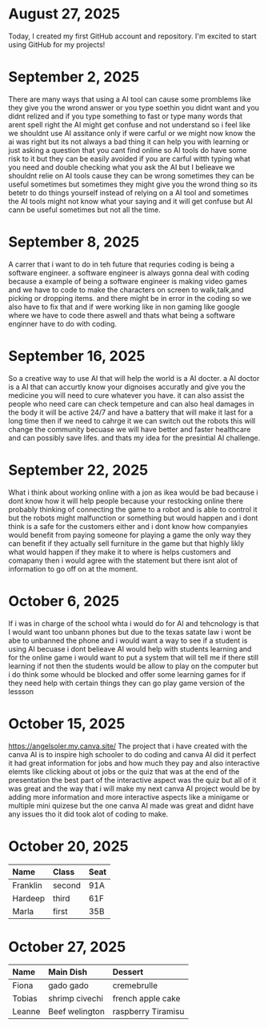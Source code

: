 # August 27, 2025

Today, I created my first GitHub account and repository. I'm excited to start using GitHub for my projects!

# September 2, 2025

There are many ways that using a AI tool can cause some promblems like they give you the wrond answer or you type soethin you didnt want and you didnt relized and if you type something to fast or type many words that arent spell right the AI might get confuse and not understand so i feel like we shouldnt use AI assitance only if were carful or we might now know the ai was right but its not always a bad thing it can help you with learning or just asking a question that you cant find online so AI tools do have some risk to it but they can be easily avoided if you are carful witth typing what you need and double checking what you ask the AI but I belieave we shouldnt relie on AI tools cause they can be wrong sometimes they can be useful sometimes but sometimes they might give you the wrond thing so its betetr to do things yourself instead of relying on a AI tool and sometimes the AI tools might not know what your saying and it will get confuse but AI cann be useful sometimes but not all the time.

# September 8, 2025

A carrer that i want to do in teh future that requries coding is being a software engineer. a software engineer is always gonna deal with coding because a example of being a software engineer is making video games and we have to code to make the characters on screen to walk,talk,and picking or dropping items. and there might be in error in the coding so we also have to fix that and if were working like in non gaming like google where we have to code there aswell and thats what being a software enginner have to do with coding.

# September 16, 2025

So a creative way to use AI that will help the world is a AI docter. a AI doctor is a AI that can accurtly know your dignoises accuratly and give you the medicine you will need to cure whatever you have. it can also assist the people who need care can check tempeture and can also heal damages in the body it will be active 24/7 and have a battery that will make it last for a long time then if we need to cahrge it we can switch out the robots this will change the community becuase we will have better and faster healthcare and can possibly save lifes. and thats my idea for the presintial AI challenge.

# September 22, 2025

What i think about working online with a jon as ikea would be bad because i dont know how it will help people because your restocking online there probably thinking of connecting the game to a robot and is able to control it but the robots might malfunction or something but would happen and i dont think is a safe for the customers either and i dont know how companyies would benefit from paying someone for playing a game the only way they can benefit if they actually sell furniture in the game but that highly likly what would happen if they make it to where is helps customers and comapany then i would agree with the statement but there isnt alot of information to go off on at the moment.

# October 6, 2025

If i was in charge of the school whta i would do for AI and tehcnology is that I would want too unbann phones but due to the texas satate law i wont be abe to unbanned the phone and i would want a way to see if a student is using AI becuase i dont belieave AI would help with students learning and for the online game i would want to put a system that will tell me if there still learning if not then the students would be allow to play on the computer but i do think some whould be blocked and offer some learning games for if they need help with certain things they can go play game version of the lessson

# October 15, 2025

https://angelsoler.my.canva.site/ The project that i have created with the canva AI is to inspire high schooler to do coding and canva AI did it perfect it had great information for jobs and how much they pay and also interactive elemts like clicking about ot jobs or the quiz that was at the end of the presentation the best part of the interactive aspect was the quiz but all of it was great and the way that i will make my next canva AI project would be by adding more information and more interactive aspects like a minigame or multiple mini quizese but the one canva AI made was great and didnt have any issues tho it did took alot of coding to make.

# October 20, 2025

 Name     | Class | Seat |
| :------- | :---- | :--- |
| Franklin |second | 91A  |
| Hardeep  | third | 61F  |
| Marla    | first | 35B  |

# October 27, 2025

| Name     | Main Dish | Dessert |
| :------- | :-------- | :------ |
| Fiona    | gado gado |cremebrulle|
| Tobias   |shrimp civechi| french apple cake|
| Leanne   |Beef welington|raspberry Tiramisu|
